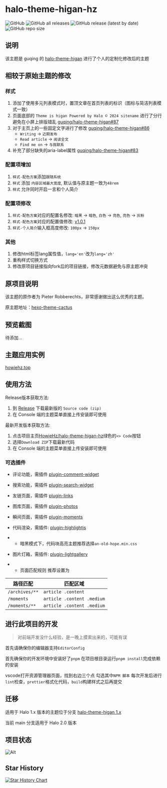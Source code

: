 # halo-theme-higan-hz

![GitHub](https://img.shields.io/github/license/HowieHz/halo-theme-higan-hz)
![GitHub all releases](https://img.shields.io/github/downloads/HowieHz/halo-theme-higan-hz/total)
![GitHub release (latest by date)](https://img.shields.io/github/downloads/HowieHz/halo-theme-higan-hz/latest/total)
![GitHub repo size](https://img.shields.io/github/repo-size/HowieHz/halo-theme-higan-hz)

## 说明

该主题是 guqing 的 [halo-theme-higan](https://github.com/guqing/halo-theme-higan) 进行了个人的定制化修改后的主题

## 相较于原始主题的修改

### 样式

1. 添加了使用多元列表模式时，置顶文章在首页列表的标识（图标与简洁列表模式一致）
2. 页面底部的 `Theme is higan Powered by Halo © 2024 sitename` 进行了分行避免在小屏上排版错乱 [guqing/halo-theme-higan#87](https://github.com/guqing/halo-theme-higan/issues/87)
3. 对于主页上的一些固定文字进行了修改 [guqing/halo-theme-higan#86](https://github.com/guqing/halo-theme-higan/issues/86)
    - `Writing` -> `近期发布`
    - `Read article` -> `阅读全文`
    - `Find me on` -> `与我联系`
4. 补充了部分缺失的aria-label属性 [guqing/halo-theme-higan#83](https://github.com/guqing/halo-theme-higan/issues/83)

### 配置项增加

1. `样式-配色方案`添加`跟随系统`
2. `样式` 添加 `内容区域最大宽度`, 默认值与原主题一致为`48rem`
3. `样式` 允许同时开启一言和个人简介

### 配置项修改

1. `样式-配色方案`对应的配置名修改: `暗黑` -> `暗色`, `白色` -> `亮色`, `亮色` -> `灰粉`
2. `样式-配色方案`对应的配置值修改: [v1.0.1](https://github.com/HowieHz/halo-theme-higan-hz/releases/tag/v1.0.1)
3. `样式-个人简介`输入框高度修改: `100px` -> `150px`

### 其他

1. 修改html标签lang属性值，`lang='en'`改为`lang='zh'`
2. 重构样式切换方式
3. 修改原项目链接指向fork后的项目链接，修改元数据避免与原主题冲突

## 原项目说明

该主题的原作者为 Pieter Robberechts，非常感谢做出这么优秀的主题。

原主题地址：[hexo-theme-cactus](https://github.com/probberechts/hexo-theme-cactus.git)

## 预览截图

待添加...

## 主题应用实例

[howiehz.top](https://howiehz.top)

## 使用方法

Release版本获取方法:

1. 到 [Release](https://github.com/HowieHz/halo-theme-higan-hz/releases) 下载最新版的 `Source code
(zip)`
2. 在 Console 端的主题菜单直接上传安装即可使用

最新开发版本获取方法:

1. 点击项目主页[HowieHz/halo-theme-higan-hz](https://github.com/HowieHz/halo-theme-higan-hz/tree/main)绿色的`<> Code`按钮
2. 选择`Download ZIP`下载最新代码
3. 在 Console 端的主题菜单直接上传安装即可使用

### 可选插件

- 评论功能，需插件 [plugin-comment-widget](https://github.com/halo-sigs/plugin-comment-widget/releases)
- 搜索功能，需插件 [plugin-search-widget](https://github.com/halo-sigs/plugin-search-widget/releases)
- 友链页面，需插件 [plugin-links](https://github.com/halo-sigs/plugin-links)
- 图库页面，需插件 [plugin-photos](https://github.com/halo-sigs/plugin-photos)
- 瞬间页面，需插件 [plugin-moments](https://github.com/halo-sigs/plugin-moments)
- 代码渲染，需插件: [plugin-highlightjs](https://github.com/halo-sigs/plugin-highlightjs)
- - 暗黑模式下，代码块高亮主题推荐选择`an-old-hope.min.css`  
- 图片灯箱，需插件: [plugin-lightgallery](https://github.com/halo-sigs/plugin-lightgallery)

- - 页面匹配规则 推荐设置为

| 路径匹配       | 匹配区域                   |
| -------------- | -------------------------- |
| `/archives/**` | `article .content`         |
| `/moments`     | `article .content .medium` |
| `/moments/**`  | `article .content .medium` |

## 进行此项目的开发

> 对前端开发没什么经验，是一晚上摸索出来的，可能有误

首先请确保你的编辑器支持`EditorConfig`

首先确保你的开发环境中安装好了`pnpm`
在项目根目录运行`pnpm install`完成依赖的安装

vscode打开资源管理器页面，找到右边三个点
勾选其中`NPM 脚本`
每次开发后进行`lint`检查，`prettier`格式化代码，`build`构建样式之后再提交

## 迁移

适用于 Halo 1.x 版本的主题位于分支 [halo-theme-higan 1.x](https://github.com/HowieHz/halo-theme-higan-hz/tree/1.x)

当前 main 分支适用于 Halo 2.0 版本

## 项目状态

![Alt](https://repobeats.axiom.co/api/embed/b02231ee758d8477f8fdb3b166fcf0488cbe7377.svg "Repobeats analytics image")

## Star History

[![Star History Chart](https://api.star-history.com/svg?repos=HowieHz/halo-theme-higan-hz&type=Date)](https://star-history.com/#HowieHz/halo-theme-higan-hz&Date)
